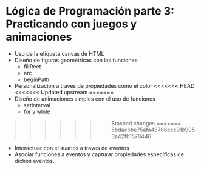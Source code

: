 # Lógica de Programación parte 3: Practicando con juegos y animaciones

* Uso de la etiqueta canvas de HTML
* Diseño de figuras geométricas con las funciones: 
    * fillRect
    * arc
    * beginPath
* Personalización a traves de propiedades como el color
<<<<<<< HEAD
<<<<<<< Updated upstream
=======
* Diseño de animaciones simples con el uso de funciones
    * setInterval
    * for y while
>>>>>>> Stashed changes
=======
>>>>>>> 5bdae6be75afa48706eee91b9953a42fb1578446
* Interactuar con el suarios a traves de eventos
* Asociar funciones a eventos y capturar propiedades específicas de dichos eventos.
